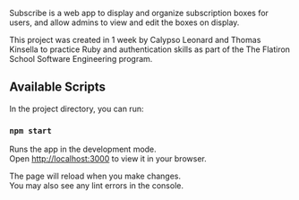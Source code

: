 Subscribe is a web app to display and organize subscription boxes for users, and allow admins to view and edit the boxes on display.

This project was created in 1 week by Calypso Leonard and Thomas Kinsella to practice Ruby and authentication skills as part of the The Flatiron School Software Engineering program.

## Available Scripts

In the project directory, you can run:

### `npm start`

Runs the app in the development mode.\
Open [http://localhost:3000](http://localhost:3000) to view it in your browser.

The page will reload when you make changes.\
You may also see any lint errors in the console.


